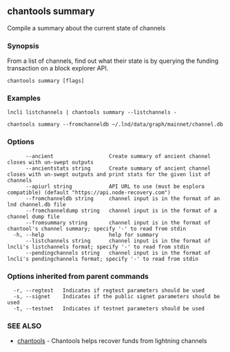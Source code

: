 ## chantools summary

Compile a summary about the current state of channels

### Synopsis

From a list of channels, find out what their state is by
querying the funding transaction on a block explorer API.

```
chantools summary [flags]
```

### Examples

```
lncli listchannels | chantools summary --listchannels -

chantools summary --fromchanneldb ~/.lnd/data/graph/mainnet/channel.db
```

### Options

```
      --ancient                  Create summary of ancient channel closes with un-swept outputs
      --ancientstats string      Create summary of ancient channel closes with un-swept outputs and print stats for the given list of channels
      --apiurl string            API URL to use (must be esplora compatible) (default "https://api.node-recovery.com")
      --fromchanneldb string     channel input is in the format of an lnd channel.db file
      --fromchanneldump string   channel input is in the format of a channel dump file
      --fromsummary string       channel input is in the format of chantool's channel summary; specify '-' to read from stdin
  -h, --help                     help for summary
      --listchannels string      channel input is in the format of lncli's listchannels format; specify '-' to read from stdin
      --pendingchannels string   channel input is in the format of lncli's pendingchannels format; specify '-' to read from stdin
```

### Options inherited from parent commands

```
  -r, --regtest   Indicates if regtest parameters should be used
  -s, --signet    Indicates if the public signet parameters should be used
  -t, --testnet   Indicates if testnet parameters should be used
```

### SEE ALSO

* [chantools](chantools.md)	 - Chantools helps recover funds from lightning channels

